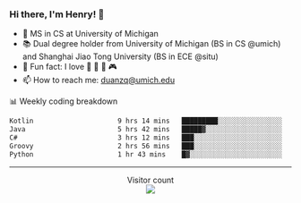 ### Hi there, I'm Henry! 👋

- 🔭 MS in CS at University of Michigan
- 📚 Dual degree holder from University of Michigan (BS in CS @umich) and Shanghai Jiao Tong University (BS in ECE @situ)
- 🍁 Fun fact: I love 📸 🏓 🍜 🎮
- 📫 How to reach me: [duanzq@umich.edu](mailto:duanzq@umich.edu)

📊 Weekly coding breakdown
<!--START_SECTION:waka-->

```txt
Kotlin                     9 hrs 14 mins   █████████░░░░░░░░░░░░░░░░   35.62 %
Java                       5 hrs 42 mins   █████▓░░░░░░░░░░░░░░░░░░░   22.04 %
C#                         3 hrs 12 mins   ███░░░░░░░░░░░░░░░░░░░░░░   12.39 %
Groovy                     2 hrs 56 mins   ███░░░░░░░░░░░░░░░░░░░░░░   11.38 %
Python                     1 hr 43 mins    █▓░░░░░░░░░░░░░░░░░░░░░░░   06.64 %
```

<!--END_SECTION:waka-->

***
<p align="center"> 
  Visitor count<br>
  <img src="https://profile-counter.glitch.me/zlzq-duanzq/count.svg" />
</p>

<!-- ![Henry Duan's GitHub stats](https://github-readme-stats.vercel.app/api?username=zlzq-duanzq&show_icons=true)

![trophy](https://github-profile-trophy.vercel.app/?username=zlzq-duanzq&column=7)

[![Top Langs](https://github-readme-stats.vercel.app/api/top-langs/?username=zlzq-duanzq&layout=compact)](https://github.com/zlzq-duanzq/github-readme-stats) -->

